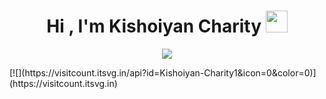 <h1 align="center">Hi , I'm Kishoiyan Charity <img src="https://media.giphy.com/media/hvRJCLFzcasrR4ia7z/giphy.gif" width="35"></h1>
<p align="center">
  <a href="https://github.com/DenverCoder1/readme-typing-svg">
<p align="center">
  <a href="https://github.com/DenverCoder1/readme-typing-svg"><img src="https://readme-typing-svg.herokuapp.com?lines=🌱Junior+Developer+❤;🌸+Frontend+Fairy;On+a+Coding+Adeventure+💖;Weaving+pixel+perfect+magic+into+UIs+✨;Always%20learning%20new%20things&center=true&width=500&height=50"></a>
</p>


  </a>
</p>
[![](https://visitcount.itsvg.in/api?id=Kishoiyan-Charity1&icon=0&color=0)](https://visitcount.itsvg.in)

  








